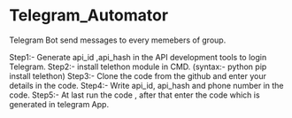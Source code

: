 # Telegram_Automator

Telegram Bot send messages to every memebers of group.

Step1:- Generate api_id ,api_hash in the API development tools to login Telegram. 
Step2:- install telethon module in CMD. (syntax:- python pip install telethon) 
Step3:- Clone the code from the github and enter your details in the code. 
Step4:- Write api_id, api_hash and phone number in the code. 
Step5:- At last run the code , after that enter the code which is generated in telegram App.
